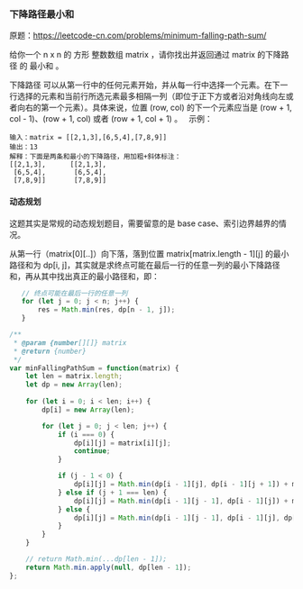 ### 下降路径最小和

原题：https://leetcode-cn.com/problems/minimum-falling-path-sum/

给你一个 n x n 的 方形 整数数组 matrix ，请你找出并返回通过 matrix 的下降路径 的 最小和 。

下降路径 可以从第一行中的任何元素开始，并从每一行中选择一个元素。在下一行选择的元素和当前行所选元素最多相隔一列（即位于正下方或者沿对角线向左或者向右的第一个元素）。具体来说，位置 (row, col) 的下一个元素应当是 (row + 1, col - 1)、(row + 1, col) 或者 (row + 1, col + 1) 。
 
示例：
```
输入：matrix = [[2,1,3],[6,5,4],[7,8,9]]
输出：13
解释：下面是两条和最小的下降路径，用加粗+斜体标注：
[[2,1,3],      [[2,1,3],
 [6,5,4],       [6,5,4],
 [7,8,9]]       [7,8,9]]
 ```

 #### 动态规划

 这题其实是常规的动态规划题目，需要留意的是 base case、索引边界越界的情况。

 从第一行（matrix[0][..]）向下落，落到位置 matrix[matrix.length - 1][j] 的最小路径和为 dp[i, j]，其实就是求终点可能在最后一行的任意一列的最小下降路径和，再从其中找出真正的最小路径和，即：
 ```js
    // 终点可能在最后一行的任意一列
    for (let j = 0; j < n; j++) {
        res = Math.min(res, dp[n - 1, j]);
    }
 ```

```js
/**
 * @param {number[][]} matrix
 * @return {number}
 */
var minFallingPathSum = function(matrix) {
    let len = matrix.length;
    let dp = new Array(len);
    
    for (let i = 0; i < len; i++) {
        dp[i] = new Array(len);

        for (let j = 0; j < len; j++) {
            if (i === 0) {
                dp[i][j] = matrix[i][j];
                continue;
            }    

            if (j - 1 < 0) {
                dp[i][j] = Math.min(dp[i - 1][j], dp[i - 1][j + 1]) + matrix[i][j];
            } else if (j + 1 === len) {
                dp[i][j] = Math.min(dp[i - 1][j - 1], dp[i - 1][j]) + matrix[i][j];
            } else {
                dp[i][j] = Math.min(dp[i - 1][j - 1], dp[i - 1][j], dp[i - 1][j + 1]) + matrix[i][j];
            }
        }
    }

    // return Math.min(...dp[len - 1]);
    return Math.min.apply(null, dp[len - 1]);
};
```